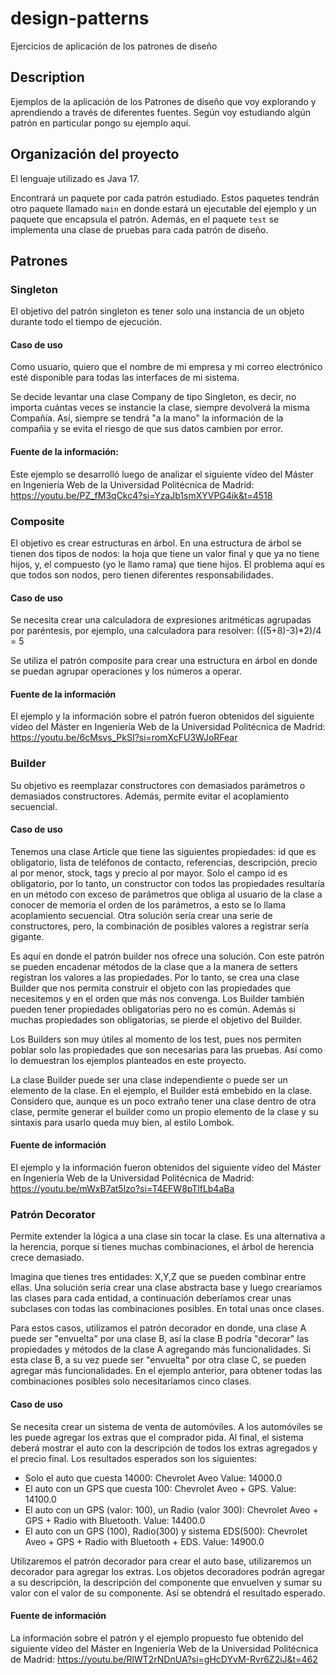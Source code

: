 # design-patterns
Ejercicios de aplicación de los patrones de diseño

## Description
Ejemplos de la aplicación de los Patrones de diseño que voy explorando y aprendiendo a través de diferentes fuentes. Según voy estudiando algún patrón en particular pongo su ejemplo aquí.

## Organización del proyecto
El lenguaje utilizado es Java 17.

Encontrará un paquete por cada patrón estudiado. Estos paquetes tendrán otro paquete llamado ```main``` en donde estará un
ejecutable del ejemplo y un paquete que encapsula el patrón.
Además, en el paquete ```test``` se implementa una clase de pruebas para cada patrón de diseño.

## Patrones 

### Singleton
El objetivo del patrón singleton es tener solo una instancia de un objeto durante todo el tiempo de ejecución.

#### Caso de uso
Como usuario, quiero que el nombre de mi empresa y mi correo electrónico esté disponible para todas las 
interfaces de mi sistema.

Se decide levantar una clase Company de tipo Singleton, es decir, no importa cuántas veces se 
instancie la clase, siempre devolverá la misma Compañía. Así, siempre se tendrá "a la mano" la información de la compañia 
y se evita el riesgo de que sus datos cambien por error.

#### Fuente de la información:
Este ejemplo se desarrolló luego de analizar el siguiente vídeo del Máster en Ingeniería Web de la Universidad Politécnica de 
Madrid:
https://youtu.be/PZ_fM3qCkc4?si=YzaJb1smXYVPG4ik&t=4518

### Composite
El objetivo es crear estructuras en árbol. En una estructura de árbol se tienen dos tipos de nodos: la hoja que tiene un 
valor final y que ya no tiene hijos, y, el compuesto (yo le llamo rama) que tiene hijos. El problema aquí es que todos 
son nodos, pero tienen diferentes responsabilidades.

#### Caso de uso
Se necesita crear una calculadora de expresiones aritméticas agrupadas por paréntesis, por ejemplo, una calculadora para 
resolver: (((5+8)-3)*2)/4 = 5

Se utiliza el patrón composite para crear una estructura en árbol en donde se puedan agrupar operaciones y los números a
operar.

#### Fuente de la información
El ejemplo y la información sobre el patrón fueron obtenidos del siguiente vídeo del Máster en Ingeniería Web de la 
Universidad Politécnica de Madrid:
https://youtu.be/6cMsvs_PkSI?si=romXcFU3WJoRFear

### Builder
Su objetivo es reemplazar constructores con demasiados parámetros o demasiados constructores. Además, permite evitar el 
acoplamiento secuencial.

#### Caso de uso
Tenemos una clase Article que tiene las siguientes propiedades: id que es obligatorio, lista de teléfonos de contacto, 
referencias, descripción, precio al por menor, stock, tags y precio al por mayor.
Solo el campo id es obligatorio, por lo tanto, un constructor con todos las propiedades resultaría en un método con exceso
de parámetros que obliga al usuario de la clase a conocer de memoria el orden de los parámetros, a esto se lo llama acoplamiento
secuencial. Otra solución sería crear una serie de constructores, pero, la combinación de posibles valores a registrar sería gigante.

Es aquí en donde el patrón builder nos ofrece una solución. Con este patrón se pueden encadenar métodos de la clase que
a la manera de setters registran los valores a las propiedades. Por lo tanto, se crea una clase Builder que nos permita
construir el objeto con las propiedades que necesitemos y en el orden que más nos convenga. Los Builder también pueden 
tener propiedades obligatorias pero no es común. Además si muchas propiedades son obligatorias, se pierde el objetivo del
Builder.

Los Builders son muy útiles al momento de los test, pues nos permiten poblar solo las propiedades que son necesarias para
las pruebas. Así como lo demuestran los ejemplos planteados en este proyecto.

La clase Builder puede ser una clase independiente o puede ser un elemento de la clase. En el ejemplo, el Builder está 
embebido en la clase. Considero que, aunque es un poco extraño tener una clase dentro de otra clase, permite generar el 
builder como un propio elemento de la clase y su sintaxis para usarlo queda muy bien, al estilo Lombok.

#### Fuente de información
El ejemplo y la información fueron obtenidos del siguiente vídeo del Máster en Ingeniería Web de la Universidad Politécnica
de Madrid: https://youtu.be/mWxB7at5lzo?si=T4EFW8pTlfLb4aBa

### Patrón Decorator
Permite extender la lógica a una clase sin tocar la clase. Es una alternativa a la herencia, porque si tienes muchas 
combinaciones, el árbol de herencia crece demasiado.

Imagina que tienes tres entidades: X,Y,Z que se pueden combinar entre ellas. Una solución sería crear una clase abstracta 
base y luego crearíamos las clases para cada entidad, a continuación deberíamos crear unas subclases con todas las 
combinaciones posibles. En total unas once clases.

Para estos casos, utilizamos el patrón decorador en donde, una clase A puede ser "envuelta" por una clase B, así la clase 
B podría "decorar" las propiedades y métodos de la clase A agregando más funcionalidades. Si esta clase B, a su vez puede 
ser "envuelta" por otra clase C, se pueden agregar más funcionalidades. En el ejemplo anterior, para obtener todas las 
combinaciones posibles solo necesitaríamos cinco clases.

#### Caso de uso
Se necesita crear un sistema de venta de automóviles. A los automóviles se les puede agregar los extras que el comprador 
pida. Al final, el sistema deberá mostrar el auto con la descripción de todos los extras agregados y el precio final.
Los resultados esperados son los siguientes:

- Solo el auto que cuesta 14000: Chevrolet Aveo Value: 14000.0
- El auto con un GPS que cuesta 100: Chevrolet Aveo + GPS. Value: 14100.0
- El auto con un GPS (valor: 100), un Radio (valor 300): Chevrolet Aveo + GPS + Radio with Bluetooth. Value: 14400.0
- El auto con un GPS (100), Radio(300) y sistema EDS(500): Chevrolet Aveo + GPS + Radio with Bluetooth + EDS. Value: 14900.0

Utilizaremos el patrón decorador para crear el auto base, utilizaremos un decorador para agregar los extras. Los objetos
decoradores podrán agregar a su descripción, la descripción del componente que envuelven y sumar su valor con el valor de
su componente. Así se obtendrá el resultado esperado.

#### Fuente de información
La información sobre el patrón y el ejemplo propuesto fue obtenido del siguiente vídeo del Máster en Ingeniería Web de la 
Universidad Politécnica de Madrid: https://youtu.be/RlWT2rNDnUA?si=gHcDYvM-Rvr6Z2iJ&t=462